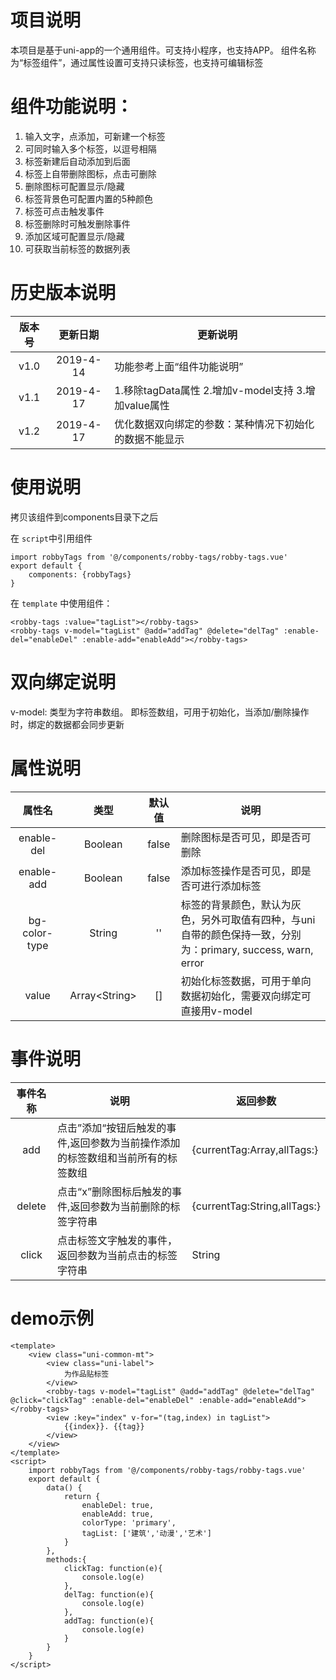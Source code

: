 # 项目说明
本项目是基于uni-app的一个通用组件。可支持小程序，也支持APP。
组件名称为“标签组件”，通过属性设置可支持只读标签，也支持可编辑标签

# 组件功能说明：
1. 输入文字，点添加，可新建一个标签
2. 可同时输入多个标签，以逗号相隔
3. 标签新建后自动添加到后面
4. 标签上自带删除图标，点击可删除
5. 删除图标可配置显示/隐藏
6. 标签背景色可配置内置的5种颜色
7. 标签可点击触发事件
8. 标签删除时可触发删除事件
9. 添加区域可配置显示/隐藏
10. 可获取当前标签的数据列表

# 历史版本说明
版本号|更新日期|更新说明
:-:|:-:|-
v1.0|2019-4-14|功能参考上面“组件功能说明”
v1.1|2019-4-17|1.移除tagData属性 2.增加v-model支持 3.增加value属性
v1.2|2019-4-17|优化数据双向绑定的参数：某种情况下初始化的数据不能显示

# 使用说明
拷贝该组件到components目录下之后

在 `script`中引用组件
```
import robbyTags from '@/components/robby-tags/robby-tags.vue'
export default {
    components: {robbyTags}
}
```

在 `template` 中使用组件：
```
<robby-tags :value="tagList"></robby-tags>
<robby-tags v-model="tagList" @add="addTag" @delete="delTag" :enable-del="enableDel" :enable-add="enableAdd"></robby-tags>
```

# 双向绑定说明
v-model: 类型为字符串数组。 即标签数组，可用于初始化，当添加/删除操作时，绑定的数据都会同步更新

# 属性说明
属性名|类型|默认值|说明
:-:|:-:|:-:|-
enable-del|Boolean|false|删除图标是否可见，即是否可删除
enable-add|Boolean|false|添加标签操作是否可见，即是否可进行添加标签
bg-color-type|String|''|标签的背景颜色，默认为灰色，另外可取值有四种，与uni自带的颜色保持一致，分别为：primary, success, warn, error
value|Array&lt;String&gt;|[]|初始化标签数据，可用于单向数据初始化，需要双向绑定可直接用v-model

# 事件说明
事件名称|说明|返回参数
:-:|-|-
add|点击”添加“按钮后触发的事件,返回参数为当前操作添加的标签数组和当前所有的标签数组|{currentTag:Array<String>,allTags:<String>}
delete|点击“x”删除图标后触发的事件,返回参数为当前删除的标签字符串|{currentTag:String,allTags:<String>}
click|点击标签文字触发的事件，返回参数为当前点击的标签字符串|String

# demo示例
```
<template>
	<view class="uni-common-mt">
		<view class="uni-label">
			为作品贴标签
		</view>
		<robby-tags v-model="tagList" @add="addTag" @delete="delTag" @click="clickTag" :enable-del="enableDel" :enable-add="enableAdd"></robby-tags>
		<view :key="index" v-for="(tag,index) in tagList">
			{{index}}. {{tag}}
		</view>
	</view>
</template>
<script>
	import robbyTags from '@/components/robby-tags/robby-tags.vue'
	export default {
		data() {
			return {
				enableDel: true,
				enableAdd: true,
				colorType: 'primary',
				tagList: ['建筑','动漫','艺术']
			}
		},
		methods:{
			clickTag: function(e){
				console.log(e)
			},
			delTag: function(e){
				console.log(e)
			},
			addTag: function(e){
				console.log(e)
			}
		}
	}
</script>
```